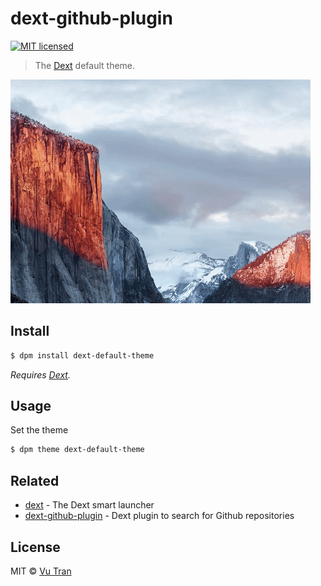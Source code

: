 # dext-github-plugin
[![MIT licensed](https://img.shields.io/badge/license-MIT-blue.svg)](LICENSE)
> The [Dext](https://github.com/vutran/dext) default theme.

![](screenshot.gif?raw=true)

## Install

```bash
$ dpm install dext-default-theme
```

*Requires [Dext](https://github.com/vutran/dext).*

## Usage

Set the theme

```bash
$ dpm theme dext-default-theme
```

## Related

- [dext](https://github.com/vutran/dext) - The Dext smart launcher
- [dext-github-plugin](https://github.com/vutran/dext-github-plugin) - Dext plugin to search for Github repositories

## License

MIT © [Vu Tran](https://github.com/vutran/)
